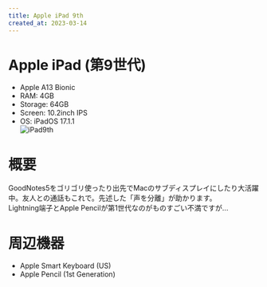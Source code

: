 ```yaml
---
title: Apple iPad 9th
created_at: 2023-03-14
---
```


# Apple iPad (第9世代)
- Apple A13 Bionic
- RAM: 4GB
- Storage: 64GB
- Screen: 10.2inch IPS
- OS: iPadOS 17.1.1 <br>
![iPad9th](https://i.imgur.com/8il82eC.jpeg)

# 概要
GoodNotes5をゴリゴリ使ったり出先でMacのサブディスプレイにしたり大活躍中。友人との通話もこれで。先述した「声を分離」が助かります。<br>
Lightning端子とApple Pencilが第1世代なのがものすごい不満ですが...

# 周辺機器
- Apple Smart Keyboard (US)
- Apple Pencil (1st Generation)
